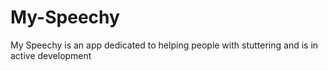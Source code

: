 # My-Speechy
My Speechy is an app dedicated to helping people with stuttering and is in active development 
